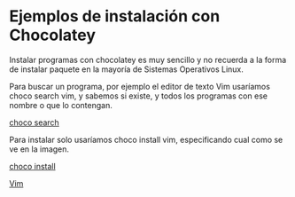 # Ejemplos de instalación con Chocolatey
Instalar programas con chocolatey es muy sencillo y no recuerda a la forma de instalar paquete en la mayoría de Sistemas Operativos Linux.

Para buscar un programa, por ejemplo el editor de texto Vim usaríamos choco search vim, y sabemos si existe, y todos los programas con ese nombre o que lo contengan.

[choco search](imagenes/3.png)

Para instalar solo usaríamos choco install vim, especificando cual como se ve en la imagen.

[choco install](imagenes/4.png)

[Vim](imagenes/5.png)
